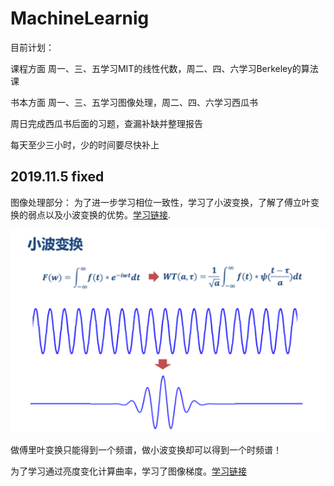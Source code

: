 # MachineLearnig

目前计划：

课程方面 周一、三、五学习MIT的线性代数，周二、四、六学习Berkeley的算法课

书本方面 周一、三、五学习图像处理，周二、四、六学习西瓜书      		

周日完成西瓜书后面的习题，查漏补缺并整理报告

每天至少三小时，少的时间要尽快补上
		
		
## 2019.11.5 fixed
图像处理部分：
为了进一步学习相位一致性，学习了小波变换，了解了傅立叶变换的弱点以及小波变换的优势。[学习链接](https://www.cnblogs.com/jfdwd/p/9249850.html).

![小波变换](https://github.com/jianglingyuea/MachineLearnig/blob/master/image/xiaobo.png)

做傅里叶变换只能得到一个频谱，做小波变换却可以得到一个时频谱！

为了学习通过亮度变化计算曲率，学习了图像梯度。[学习链接](https://blog.csdn.net/saltriver/article/details/78987096)


